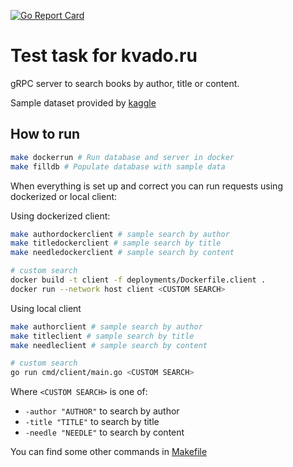 [![Go Report Card](https://goreportcard.com/badge/github.com/rprtr258/kvadotest)](https://goreportcard.com/report/github.com/rprtr258/kvadotest)

# Test task for kvado.ru

gRPC server to search books by author, title or content.

Sample dataset provided by [kaggle](https://www.kaggle.com/datasets/jealousleopard/goodreadsbooks)

## How to run

```bash
make dockerrun # Run database and server in docker
make filldb # Populate database with sample data
```
When everything is set up and correct you can run requests using dockerized or local client:

Using dockerized client:
```bash
make authordockerclient # sample search by author
make titledockerclient # sample search by title
make needledockerclient # sample search by content

# custom search
docker build -t client -f deployments/Dockerfile.client .
docker run --network host client <CUSTOM SEARCH>
```

Using local client
```bash
make authorclient # sample search by author
make titleclient # sample search by title
make needleclient # sample search by content

# custom search
go run cmd/client/main.go <CUSTOM SEARCH>
```

Where `<CUSTOM SEARCH>` is one of:
- `-author "AUTHOR"` to search by author
- `-title "TITLE"` to search by title
- `-needle "NEEDLE"` to search by content

You can find some other commands in [Makefile](Makefile)